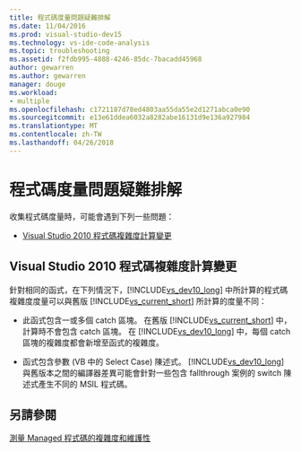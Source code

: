 ```yaml
---
title: 程式碼度量問題疑難排解
ms.date: 11/04/2016
ms.prod: visual-studio-dev15
ms.technology: vs-ide-code-analysis
ms.topic: troubleshooting
ms.assetid: f2fdb995-4888-4246-85dc-7bacadd45968
author: gewarren
ms.author: gewarren
manager: douge
ms.workload:
- multiple
ms.openlocfilehash: c1721187d78ed4803aa55da55e2d1271abca0e90
ms.sourcegitcommit: e13e61ddea6032a8282abe16131d9e136a927984
ms.translationtype: MT
ms.contentlocale: zh-TW
ms.lasthandoff: 04/26/2018
---
```

# <a name="troubleshooting-code-metrics-issues"></a>程式碼度量問題疑難排解
收集程式碼度量時，可能會遇到下列一些問題：

-   [Visual Studio 2010 程式碼複雜度計算變更](#Changes_in_Visual_Studio_2010_code_complexity_calculations)

##  <a name="Changes_in_Visual_Studio_2010_code_complexity_calculations"></a> Visual Studio 2010 程式碼複雜度計算變更
 針對相同的函式，在下列情況下，[!INCLUDE[vs_dev10_long](../code-quality/includes/vs_dev10_long_md.md)] 中所計算的程式碼複雜度度量可以與舊版 [!INCLUDE[vs_current_short](../code-quality/includes/vs_current_short_md.md)] 所計算的度量不同：

-   此函式包含一或多個 catch 區塊。 在舊版 [!INCLUDE[vs_current_short](../code-quality/includes/vs_current_short_md.md)] 中，計算時不會包含 catch 區塊。 在 [!INCLUDE[vs_dev10_long](../code-quality/includes/vs_dev10_long_md.md)] 中，每個 catch 區塊的複雜度都會新增至函式的複雜度。

-   函式包含參數 (VB 中的 Select Case) 陳述式。 [!INCLUDE[vs_dev10_long](../code-quality/includes/vs_dev10_long_md.md)] 與舊版本之間的編譯器差異可能會針對一些包含 fallthrough 案例的 switch 陳述式產生不同的 MSIL 程式碼。

## <a name="see-also"></a>另請參閱
 [測量 Managed 程式碼的複雜度和維護性](../code-quality/measuring-complexity-and-maintainability-of-managed-code.md)